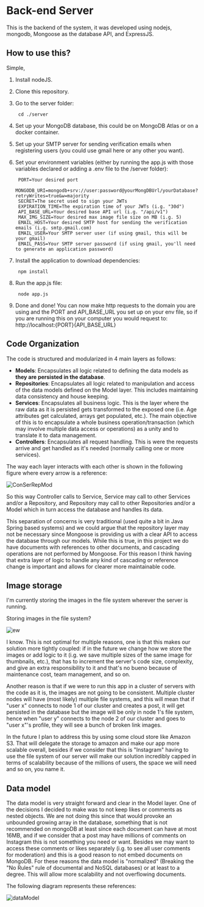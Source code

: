 # Back-end Server

This is the backend of the system, it was developed using nodejs, mongodb, Mongoose as the database API, and ExpressJS.

## How to use this?

Simple, 

1. Install nodeJS.
2. Clone this repository.

3. Go to the server folder:

        cd ./server
        
4. Set up your MongoDB database, this could be on MongoDB Atlas or on a docker container.
5. Set up your SMTP server for sending verification emails when registering users (you could use gmail here or any other you want).
6. Set your environment variables (either by running the app.js with those variables declared or adding a .env file to the /server folder):
        
        PORT=Your desired port
        MONGODB_URI=mongodb+srv://user:password@yourMongDBUrl/yourDatabase?retryWrites=true&w=majority
        SECRET=The secret used to sign your JWTs
        EXPIRATION_TIME=The expiration time of your JWTs (i.g. "30d")
        API_BASE_URL=Your desired base API url (i.g. "/api/v1")
        MAX_IMG_SIZE=Your desired max image file size on MB (i.g. 5)
        EMAIL_HOST=Your desired SMTP host for sending the verification emails (i.g. smtp.gmail.com)
        EMAIL_USER=Your SMTP server user (if using gmail, this will be your gmail)
        EMAIL_PASS=Your SMTP server password (if using gmail, you'll need to generate an application password)

7. Install the application to download dependencies:
        
        npm install
        
8. Run the app.js file:

        node app.js
        
9. Done and done! You can now make http requests to the domain you are using and the PORT and API_BASE_URL you set up on your env file, so if you are running this on your computer you would request to: http://localhost:{PORT}{API_BASE_URL}

## Code Organization

The code is structured and modularized in 4 main layers as follows:

* **Models**: Encapsulates all logic related to defining the data models as **they are persisted in the database**.
* **Repositories**: Encapsulates all logic related to manipulation and access of the data models defined on the Model layer. This includes maintaining data consistency and house keeping.
* **Services**: Encapsulates all business logic. This is the layer where the raw data as it is persisted gets transformed to the exposed one (i.e. Age attributes get calculated, arrays get populated, etc.). The main objective of this is to encapsulate a whole business operation/transaction (which may involve multiple data access or operations) as a unity and to translate it to data management.
* **Controllers**: Encapsulates all request handling. This is were the requests arrive and get handled as it's needed (normally calling one or more services).

The way each layer interacts with each other is shown in the following figure where every arrow is a reference:

![ConSerRepMod](https://i.imgur.com/yxPFw2a.png)

So this way Controller calls to Service, Service may call to other Services and/or a Repository, and Repository may call to other Repositories and/or a Model which in turn access the database and handles its data.

This separation of concerns is very traditional (used quite a bit in Java Spring based systems) and we could argue that the repository layer may not be necessary since Mongoose is providing us with a clear API to access the database through our models. While this is true, in this project we do have documents with references to other documents, and cascading operations are not performed by Mongoose. For this reason I think having that extra layer of logic to handle any kind of cascading or reference change is important and allows for clearer more maintainable code.

## Image storage

I'm currently storing the images in the file system wherever the server is running.

Storing images in the file system?

![ew](https://media1.giphy.com/media/aNtt9T8SqGNK8/giphy.gif?cid=ecf05e47z438tprfv6ux49e8yray5qoonl4ugkzot6xmummj&rid=giphy.gif&ct=g)

I know. This is not optimal for multiple reasons, one is that this makes our solution more tightly coupled: if in the future we change how we store the images or add logic to it (i.g. we save multiple sizes of the same image for thumbnails, etc.), that has to increment the server's code size, complexity, and give an extra responsibility to it and that's no bueno because of maintenance cost, team management, and so on.

Another reason is that if we were to run this app in a cluster of servers with the code as it is, the images are not going to be consistent. Multiple cluster nodes will have (most likely) multiple file systems, and this will mean that if "user x" connects to node 1 of our cluster and creates a post, it will get persisted in the database but the image will be only in node 1's file system, hence when "user y" connects to the node 2 of our cluster and goes to "user x"'s profile, they will see a bunch of broken link images.

In the future I plan to address this by using some cloud store like Amazon S3. That will delegate the storage to amazon and make our app more scalable overall, besides if we consider that this is "Instagram" having to use the file system of our server will make our solution incredibly capped in terms of scalability because of the millions of users, the space we will need and so on, you name it.

## Data model

The data model is very straight forward and clear in the Model layer.
One of the decisions I decided to make was to not keep likes or comments as nested objects. We are not doing this since that would provoke an unbounded growing array in the database, something that is not recommended on mongoDB at least since each document can have at most 16MB, and if we consider that a post may have millions of comments on Instagram this is not something you need or want. Besides we may want to access these comments or likes separately (i.g. to see all user comments for moderation) and this is a good reason to not embed documents on MongoDB.
For these reasons the data model is "normalized" (Breaking the "No Rules" rule of documental and NoSQL databases) or at least to a degree. This will allow more scalability and not overflowing documents.

The following diagram represents these references:

![dataModel](https://i.imgur.com/23fQrVB.png)
